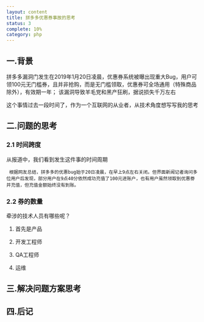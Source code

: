 ```yaml
---
layout: content
title: 拼多多优惠券事故的思考
status: 3
complete: 10% 
category: php
---
```


## 一.背景

拼多多漏洞门发生在2019年1月20日凌晨，优惠券系统被曝出现重大Bug，用户可领100元无门槛券，且并非抢购，而是无门槛领取，优惠券可全场通用（特殊商品除外），有效期一年； 该漏洞导致羊毛党和黑产狂刷，据说损失千万左右

这个事情过去一段时间了，作为一个互联网的从业者，从技术角度想写写我的思考

## 二.问题的思考

### 2.1 时间跨度
从报道中，我们看到发生这件事的时间周期

` 根据网友总结，拼多多的优惠bug始于20日凌晨，在早上9点左右关闭。但界面新闻记者询问多位用户后发现，部分用户在9点40分依然成功充值了100元进账户，也有用户虽然领取到优惠劵并充值，但充值金额始终没有到账。`




### 2.2 券的数量


牵涉的技术人员有哪些呢？

1. 首先是产品

2. 开发工程师

3. QA工程师

4. 运维







## 三.解决问题方案思考




## 四.后记


